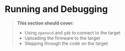 # Running and Debugging

> **This section should cover:**
>
> * Using `openocd` and `gdb` to connect to the target
> * Uploading the firmware to the target
> * Stepping through the code on the target